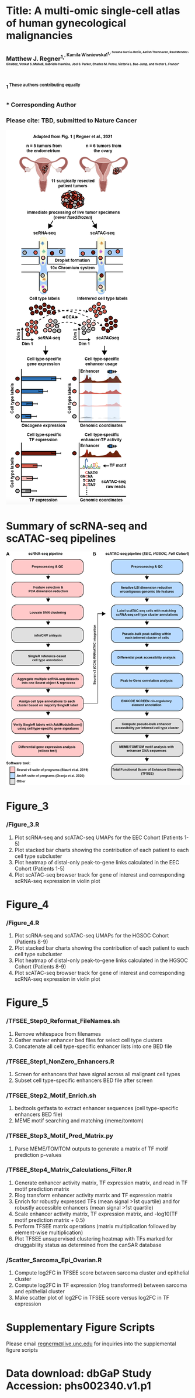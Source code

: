 # Title: A multi-omic single-cell atlas of human gynecological malignancies 
### Matthew J. Regner<sup>1,<sup>, Kamila Wisniewska1<sup>1,<sup>, Susana Garcia-Recio, Aatish Thennavan, Raul Mendez-Giraldez, Venkat S. Malladi, Gabrielle Hawkins, Joel S. Parker, Charles M. Perou, Victoria L. Bae-Jump, and Hector L. Franco*

### <sup>1<sup> These authors contributing equally
### * Corresponding Author 


### Please cite: TBD, submitted to Nature Cancer

![alt text](https://github.com/RegnerM2015/scENDO_scOVAR_2020/blob/main/Cartoon_Fig_1.png)

# Summary of scRNA-seq and scATAC-seq pipelines 
![alt text](https://github.com/RegnerM2015/scENDO_scOVAR_2020/blob/main/Flowchart_Pipelines.png)


# Figure_3
### /Figure_3.R
1. Plot scRNA-seq and scATAC-seq UMAPs for the EEC Cohort (Patients 1-5)
1. Plot stacked bar charts showing the contribution of each patient to each cell type subcluster
1. Plot heatmap of distal-only peak-to-gene links calculated in the EEC Cohort (Patients 1-5)
1. Plot scATAC-seq browser track for gene of interest and corresponding scRNA-seq expression in violin plot

# Figure_4
### /Figure_4.R
1. Plot scRNA-seq and scATAC-seq UMAPs for the HGSOC Cohort (Patients 8-9)
1. Plot stacked bar charts showing the contribution of each patient to each cell type subcluster
1. Plot heatmap of distal-only peak-to-gene links calculated in the HGSOC Cohort (Patients 8-9)
1. Plot scATAC-seq browser track for gene of interest and corresponding scRNA-seq expression in violin plot

# Figure_5
### /TFSEE_Step0_Reformat_FileNames.sh
1. Remove whitespace from filenames
1. Gather marker enhancer bed files for select cell type clusters 
1. Concatenate all cell type-specific enhancer lists into one BED file 
### /TFSEE_Step1_NonZero_Enhancers.R
1. Screen for enhancers that have signal across all malignant cell types 
1. Subset cell type-specific enhancers BED file after screen
### /TFSEE_Step2_Motif_Enrich.sh
1. bedtools getfasta to extract enhancer sequences (cell type-specific enhancers BED file)
1. MEME motif searching and matching (meme/tomtom)
### /TFSEE_Step3_Motif_Pred_Matrix.py
1. Parse MEME/TOMTOM outputs to generate a matrix of TF motif prediction p-values 
### /TFSEE_Step4_Matrix_Calculations_Filter.R
1. Generate enhancer activity matrix, TF expression matrix, and read in TF motif prediction matrix
2. Rlog transform enhancer activity matrix and TF expression matrix
1. Enrich for robustly expressed TFs (mean signal >1st quartile) and for robustly accessible enhancers (mean signal >1st quartile)
1. Scale enhancer activity matrix, TF expression matrix, and -log10(TF motif prediction matrix + 0.5) 
1. Perform TFSEE matrix operations (matrix multiplication followed by element-wise multiplication)
1. Plot TFSEE unsupervised clustering heatmap with TFs marked for druggability status as determined from the canSAR database 
### /Scatter_Sarcoma_Epi_Ovarian.R
1. Compute log2FC in TFSEE score between sarcoma cluster and epithelial cluster 
1. Compute log2FC in TF expression (rlog transformed) between sarcoma and epithelial cluster 
1. Make scatter plot of log2FC in TFSEE score versus log2FC in TF expression 



# Supplementary Figure Scripts
Please email regnerm@live.unc.edu for inquiries into the supplemental figure scripts

# Data download: dbGaP Study Accession: phs002340.v1.p1
